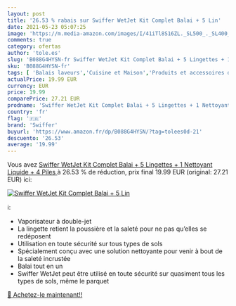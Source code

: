 ```yaml
---
layout: post
title: '26.53 % rabais sur Swiffer WetJet Kit Complet Balai + 5 Lin'
date: 2021-05-23 05:07:25
image: 'https://m.media-amazon.com/images/I/41iTl8S16ZL._SL500_._SL400_.jpg'
comments: true
category: ofertas
author: 'tole.es'
slug: 'B088G4HYSN-fr Swiffer WetJet Kit Complet Balai + 5 Lingettes + 1...'
sku: 'B088G4HYSN-fr'
tags: [ 'Balais laveurs','Cuisine et Maison','Produits et accessoires de nettoyage','swiffer', ]
actualPrice: 19.99 EUR
currency: EUR
price: 19.99
comparePrice: 27.21 EUR
prodname: 'Swiffer WetJet Kit Complet Balai + 5 Lingettes + 1 Nettoyant Liquide + 4 Piles '
country: 'fr'
flag: '🇫🇷'
brand: 'Swiffer'
buyurl: 'https://www.amazon.fr/dp/B088G4HYSN/?tag=tolees0d-21'
descuento: '26.53'
average: '19.99'
---
```


Vous avez [Swiffer WetJet Kit Complet Balai + 5 Lingettes + 1 Nettoyant Liquide + 4 Piles ](https://www.amazon.fr/dp/B088G4HYSN/?tag=tolees0d-21)  à  26.53 % de réduction, prix final  19.99 EUR (original: 27.21 EUR) ici:

[![Swiffer WetJet Kit Complet Balai + 5 Lin](https://m.media-amazon.com/images/I/41iTl8S16ZL._SL500_._SL400_.jpg)](https://www.amazon.fr/dp/B088G4HYSN/?tag=tolees0d-21)

ℹ️:

- Vaporisateur à double-jet
- La lingette retient la poussière et la saleté pour ne pas qu’elles se redéposent
- Utilisation en toute sécurité sur tous types de sols
- Spécialement conçu avec une solution nettoyante pour venir à bout de la saleté incrustée
- Balai tout en un
- Swiffer WetJet peut être utilisé en toute sécurité sur quasiment tous les types de sols, même le parquet

[🛒 Achetez-le maintenant!!](https://www.amazon.fr/dp/B088G4HYSN/?tag=tolees0d-21)

